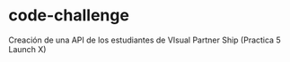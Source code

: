 # code-challenge
Creación de una API de los estudiantes de VIsual Partner Ship (Practica 5 Launch X)
